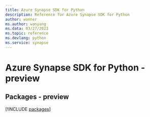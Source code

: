 ```yaml
---
title: Azure Synapse SDK for Python
description: Reference for Azure Synapse SDK for Python
author: wonner
ms.author: wanyang
ms.data: 03/27/2023
ms.topic: reference
ms.devlang: python
ms.service: synapse
---
```

# Azure Synapse SDK for Python - preview
## Packages - preview
[!INCLUDE [packages](synapse-index.md)]